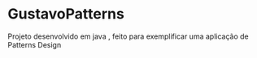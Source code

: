 # GustavoPatterns
Projeto desenvolvido em java , feito para exemplificar uma aplicação de Patterns Design
